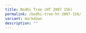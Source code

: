 ```yaml
---
title: Bodhi Tree (HT 2007 156)
permalink: /bodhi-tree-ht-2007-156/
variant: markdown
description: ""
---
```

